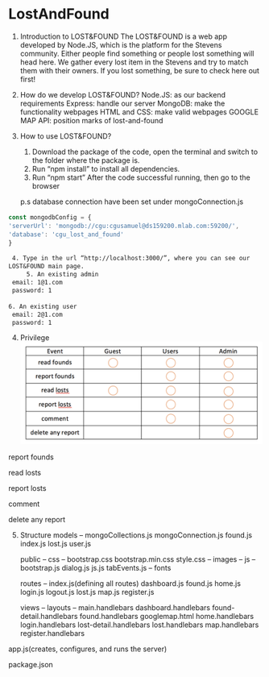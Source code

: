 # LostAndFound

1.  Introduction to LOST&FOUND
    The LOST&FOUND is a web app developed by Node.JS, which is the platform for the Stevens community. Either people find something or people lost something will head here. We gather every lost item in the Stevens and try to match them with their owners. If you lost something, be sure to check here out first!

2. How do we develop LOST&FOUND?
	  Node.JS: as our backend requirements
	  Express: handle our server
	  MongoDB: make the functionality webpages
	  HTML and CSS: make valid webpages
	  GOOGLE MAP API: position marks of lost-and-found

3. How to use LOST&FOUND?
   1. Download the package of the code, open the terminal and switch to the folder where the package is.
	 2. Run “npm install” to install all dependencies.
	 3. Run “npm start”
	    After the code successful running, then go to the browser

	  p.s database connection have been set under mongoConnection.js 
  
  ```javascript
  const mongodbConfig = {
  'serverUrl': 'mongodb://cgu:cgusamuel@ds159200.mlab.com:59200/',
  'database': 'cgu_lost_and_found'
  }
  ```
  
  	 4. Type in the url “http://localhost:3000/”, where you can see our LOST&FOUND main page.
         5. An existing admin
	 email: 1@1.com
	 password: 1
	
  	6. An existing user
	 email: 2@1.com
	 password: 1



4. Privilege
![image](https://github.com/haoweichen/LostAndFound/blob/master/Screen%20Shot%202017-05-16%20at%2012.16.07%20PM.png)


report founds



read losts



report losts



comment



delete any report






5. Structure
	models – mongoCollections.js
		     mongoConnection.js
		     found.js
		     index.js
		     lost.js
		     user.js

	public – css – bootstrap.css
			  bootstrap.min.css
			  style.css
		– images
 		– js – bootstrap.js
		          dialog.js
		          js.js
                                tabEvents.js
		– fonts

	routes – index.js(defining all routes)
		    dashboard.js
		    found.js
		    home.js
        	                login.js
                           logout.js
                           lost.js
		    map.js
                           register.js

	views – layouts – main.handlebars
		     dashboard.handlebars
		     found-detail.handlebars
		     found.handlebars
		     googlemap.html
		     home.handlebars
		     login.handlebars
		     lost-detail.handlebars
		     lost.handlebars
		     map.handlebars
		     register.handlebars

app.js(creates, configures, and runs the server)

package.json
